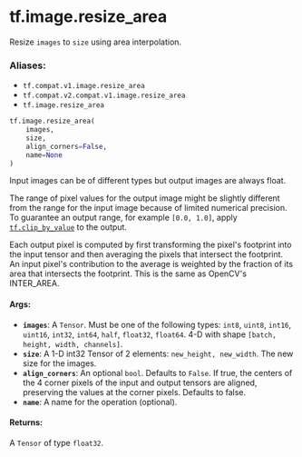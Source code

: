 <div itemscope itemtype="http://developers.google.com/ReferenceObject">
<meta itemprop="name" content="tf.image.resize_area" />
<meta itemprop="path" content="Stable" />
</div>

# tf.image.resize_area

Resize `images` to `size` using area interpolation.

### Aliases:

* `tf.compat.v1.image.resize_area`
* `tf.compat.v2.compat.v1.image.resize_area`
* `tf.image.resize_area`

``` python
tf.image.resize_area(
    images,
    size,
    align_corners=False,
    name=None
)
```

<!-- Placeholder for "Used in" -->

Input images can be of different types but output images are always float.

The range of pixel values for the output image might be slightly different
from the range for the input image because of limited numerical precision.
To guarantee an output range, for example `[0.0, 1.0]`, apply
<a href="../../tf/clip_by_value.md"><code>tf.clip_by_value</code></a> to the output.

Each output pixel is computed by first transforming the pixel's footprint into
the input tensor and then averaging the pixels that intersect the footprint. An
input pixel's contribution to the average is weighted by the fraction of its
area that intersects the footprint.  This is the same as OpenCV's INTER_AREA.

#### Args:


* <b>`images`</b>: A `Tensor`. Must be one of the following types: `int8`, `uint8`, `int16`, `uint16`, `int32`, `int64`, `half`, `float32`, `float64`.
  4-D with shape `[batch, height, width, channels]`.
* <b>`size`</b>:  A 1-D int32 Tensor of 2 elements: `new_height, new_width`.  The
  new size for the images.
* <b>`align_corners`</b>: An optional `bool`. Defaults to `False`.
  If true, the centers of the 4 corner pixels of the input and output tensors are
  aligned, preserving the values at the corner pixels. Defaults to false.
* <b>`name`</b>: A name for the operation (optional).


#### Returns:

A `Tensor` of type `float32`.
